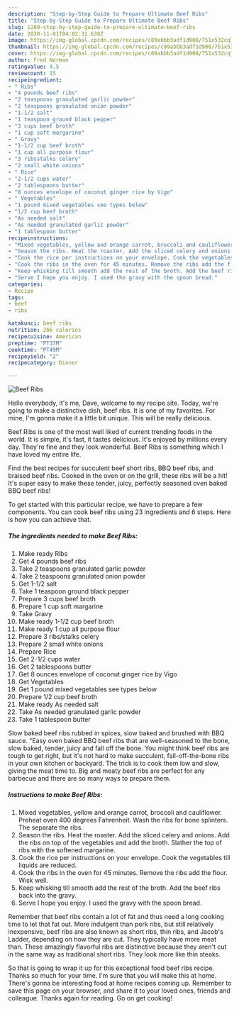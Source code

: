 ```yaml
---
description: "Step-by-Step Guide to Prepare Ultimate Beef Ribs"
title: "Step-by-Step Guide to Prepare Ultimate Beef Ribs"
slug: 1289-step-by-step-guide-to-prepare-ultimate-beef-ribs
date: 2020-11-01T04:02:31.638Z
image: https://img-global.cpcdn.com/recipes/c89abbb3adf1d908/751x532cq70/beef-ribs-recipe-main-photo.jpg
thumbnail: https://img-global.cpcdn.com/recipes/c89abbb3adf1d908/751x532cq70/beef-ribs-recipe-main-photo.jpg
cover: https://img-global.cpcdn.com/recipes/c89abbb3adf1d908/751x532cq70/beef-ribs-recipe-main-photo.jpg
author: Fred Norman
ratingvalue: 4.5
reviewcount: 15
recipeingredient:
- " Ribs"
- "4 pounds beef ribs"
- "2 teaspoons granulated garlic powder"
- "2 teaspoons granulated onion powder"
- "1-1/2 salt"
- "1 teaspoon ground black pepper"
- "3 cups beef broth"
- "1 cup soft margarine"
- " Gravy"
- "1-1/2 cup beef broth"
- "1 cup all purpose flour"
- "3 ribsstalks celery"
- "2 small white onions"
- " Rice"
- "2-1/2 cups water"
- "2 tablespoons butter"
- "8 ounces envelope of coconut ginger rice by Vigo"
- " Vegetables"
- "1 pound mixed vegetables see types below"
- "1/2 cup beef broth"
- "As needed salt"
- "As needed granulated garlic powder"
- "1 tablespoon butter"
recipeinstructions:
- "Mixed vegetables, yellow and orange carrot, broccoli and cauliflower. Preheat oven 400 degrees Fahrenheit. Wash the ribs for bone splinters. The separate the ribs."
- "Season the ribs. Heat the roaster. Add the sliced celery and onions. Add the ribs on top of the vegetables and add the broth. Slather the top of ribs with the softened margarine."
- "Cook the rice per instructions on your envelope. Cook the vegetables till liquids are reduced."
- "Cook the ribs in the oven for 45 minutes. Remove the ribs add the flour. Wisk well."
- "Keep whisking till smooth add the rest of the broth. Add the beef ribs back into the gravy."
- "Serve I hope you enjoy. I used the gravy with the spoon bread."
categories:
- Recipe
tags:
- beef
- ribs

katakunci: beef ribs 
nutrition: 266 calories
recipecuisine: American
preptime: "PT37M"
cooktime: "PT49M"
recipeyield: "2"
recipecategory: Dinner

---
```



![Beef Ribs](https://img-global.cpcdn.com/recipes/c89abbb3adf1d908/751x532cq70/beef-ribs-recipe-main-photo.jpg)

Hello everybody, it's me, Dave, welcome to my recipe site. Today, we're going to make a distinctive dish, beef ribs. It is one of my favorites. For mine, I'm gonna make it a little bit unique. This will be really delicious.

Beef Ribs is one of the most well liked of current trending foods in the world. It is simple, it's fast, it tastes delicious. It's enjoyed by millions every day. They're fine and they look wonderful. Beef Ribs is something which I have loved my entire life.

Find the best recipes for succulent beef short ribs, BBQ beef ribs, and braised beef ribs. Cooked in the oven or on the grill, these ribs will be a hit! It&#39;s super easy to make these tender, juicy, perfectly seasoned oven baked BBQ beef ribs!


To get started with this particular recipe, we have to prepare a few components. You can cook beef ribs using 23 ingredients and 6 steps. Here is how you can achieve that.

<!--inarticleads1-->

##### The ingredients needed to make Beef Ribs:

1. Make ready  Ribs
1. Get 4 pounds beef ribs
1. Take 2 teaspoons granulated garlic powder
1. Take 2 teaspoons granulated onion powder
1. Get 1-1/2 salt
1. Take 1 teaspoon ground black pepper
1. Prepare 3 cups beef broth
1. Prepare 1 cup soft margarine
1. Take  Gravy
1. Make ready 1-1/2 cup beef broth
1. Make ready 1 cup all purpose flour
1. Prepare 3 ribs/stalks celery
1. Prepare 2 small white onions
1. Prepare  Rice
1. Get 2-1/2 cups water
1. Get 2 tablespoons butter
1. Get 8 ounces envelope of coconut ginger rice by Vigo
1. Get  Vegetables
1. Get 1 pound mixed vegetables see types below
1. Prepare 1/2 cup beef broth
1. Make ready As needed salt
1. Take As needed granulated garlic powder
1. Take 1 tablespoon butter


Slow baked beef ribs rubbed in spices, slow baked and brushed with BBQ sauce. &#34;Easy oven baked BBQ beef ribs that are well-seasoned to the bone, slow baked, tender, juicy and fall off the bone. You might think beef ribs are tough to get right, but it&#39;s not hard to make succulent, fall-off-the-bone ribs in your own kitchen or backyard. The trick is to cook them low and slow, giving the meat time to. Big and meaty beef ribs are perfect for any barbecue and there are so many ways to prepare them. 

<!--inarticleads2-->

##### Instructions to make Beef Ribs:

1. Mixed vegetables, yellow and orange carrot, broccoli and cauliflower. Preheat oven 400 degrees Fahrenheit. Wash the ribs for bone splinters. The separate the ribs.
1. Season the ribs. Heat the roaster. Add the sliced celery and onions. Add the ribs on top of the vegetables and add the broth. Slather the top of ribs with the softened margarine.
1. Cook the rice per instructions on your envelope. Cook the vegetables till liquids are reduced.
1. Cook the ribs in the oven for 45 minutes. Remove the ribs add the flour. Wisk well.
1. Keep whisking till smooth add the rest of the broth. Add the beef ribs back into the gravy.
1. Serve I hope you enjoy. I used the gravy with the spoon bread.


Remember that beef ribs contain a lot of fat and thus need a long cooking time to let that fat out. More indulgent than pork ribs, but still relatively inexpensive, beef ribs are also known as short ribs, thin ribs, and Jacob&#39;s Ladder, depending on how they are cut. They typically have more meat than. These amazingly flavorful ribs are distinctive because they aren&#39;t cut in the same way as traditional short ribs. They look more like thin steaks. 

So that is going to wrap it up for this exceptional food beef ribs recipe. Thanks so much for your time. I'm sure that you will make this at home. There's gonna be interesting food at home recipes coming up. Remember to save this page on your browser, and share it to your loved ones, friends and colleague. Thanks again for reading. Go on get cooking!
